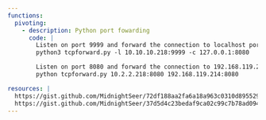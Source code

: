 ```yaml
---
functions:
  pivoting:
    - description: Python port fowarding
      code: |
        Listen on port 9999 and forward the connection to localhost port 8080
        python3 tcpforward.py -l 10.10.10.218:9999 -c 127.0.0.1:8080

        Listen on port 8080 and forward the connection to 192.168.119.214 port 8080
        python tcpforward.py 10.2.2.218:8080 192.168.119.214:8080

resources: |
  https://gist.github.com/MidnightSeer/72df188aa2fa6a18a963c0310d895529#file-tcpforward-py
  https://gist.github.com/MidnightSeer/37d5d4c23bedaf9ca02c99c7b78ad094#file-tcpforwardpy2-py
---
```

